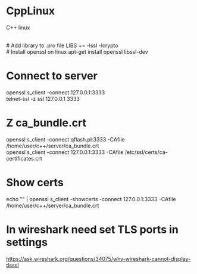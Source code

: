 # CppLinux
C++ linux

<br>
# Add library to .pro file
LIBS += -lssl -lcrypto

<br>
# Install openssl on linux
apt-get install openssl libssl-dev 

# Connect to server
openssl s_client -connect 127.0.0.1:3333
<br>telnet-ssl -z ssl 127.0.0.1 3333

# Z ca_bundle.crt
openssl s_client -connect qflash.pl:3333 -CAfile /home/user/c++/server/ca_bundle.crt
<br>openssl s_client -connect 127.0.0.1:3333 -CAfile /etc/ssl/certs/ca-certificates.crt

# Show certs
echo "" | openssl s_client -showcerts -connect 127.0.0.1:3333 -CAfile /home/user/c++/server/ca_bundle.crt

# In wireshark need set TLS ports in settings
https://ask.wireshark.org/questions/34075/why-wireshark-cannot-display-tlsssl

